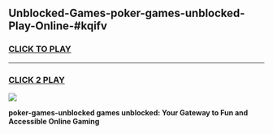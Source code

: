 
## Unblocked-Games-poker-games-unblocked-Play-Online-#kqifv
<h3>
<a href="https://premium.freeplayer.one?title=poker-games-unblocked&ref=27F">CLICK TO PLAY</a></h3>
<hr>

<h3>
<a href="https://premium.freeplayer.one?title=poker-games-unblocked&ref=27F">CLICK 2 PLAY</a>
  
</h3>

<a href="https://premium.freeplayer.one?title=poker-games-unblocked&ref=27F"><img src="https://clearcache.store/games.png"></a>


**poker-games-unblocked games unblocked: Your Gateway to Fun and Accessible Online Gaming**
